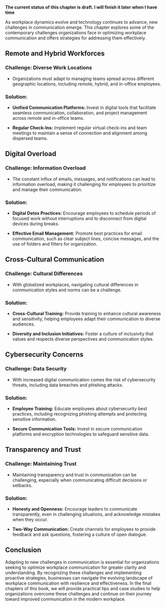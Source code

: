 **The current status of this chapter is draft. I will finish it later when I have time**

As workplace dynamics evolve and technology continues to advance, new challenges in communication emerge. This chapter explores some of the contemporary challenges organizations face in optimizing workplace communication and offers strategies for addressing them effectively.

Remote and Hybrid Workforces
----------------------------

### **Challenge: Diverse Work Locations**

* Organizations must adapt to managing teams spread across different geographic locations, including remote, hybrid, and in-office employees.

### **Solution:**

* **Unified Communication Platforms:** Invest in digital tools that facilitate seamless communication, collaboration, and project management across remote and in-office teams.

* **Regular Check-Ins:** Implement regular virtual check-ins and team meetings to maintain a sense of connection and alignment among dispersed teams.

Digital Overload
----------------

### **Challenge: Information Overload**

* The constant influx of emails, messages, and notifications can lead to information overload, making it challenging for employees to prioritize and manage their communication.

### **Solution:**

* **Digital Detox Practices:** Encourage employees to schedule periods of focused work without interruptions and to disconnect from digital devices during breaks.

* **Effective Email Management:** Promote best practices for email communication, such as clear subject lines, concise messages, and the use of folders and filters for organization.

Cross-Cultural Communication
----------------------------

### **Challenge: Cultural Differences**

* With globalized workplaces, navigating cultural differences in communication styles and norms can be a challenge.

### **Solution:**

* **Cross-Cultural Training:** Provide training to enhance cultural awareness and sensitivity, helping employees adapt their communication to diverse audiences.

* **Diversity and Inclusion Initiatives:** Foster a culture of inclusivity that values and respects diverse perspectives and communication styles.

Cybersecurity Concerns
----------------------

### **Challenge: Data Security**

* With increased digital communication comes the risk of cybersecurity threats, including data breaches and phishing attacks.

### **Solution:**

* **Employee Training:** Educate employees about cybersecurity best practices, including recognizing phishing attempts and protecting sensitive information.

* **Secure Communication Tools:** Invest in secure communication platforms and encryption technologies to safeguard sensitive data.

Transparency and Trust
----------------------

### **Challenge: Maintaining Trust**

* Maintaining transparency and trust in communication can be challenging, especially when communicating difficult decisions or setbacks.

### **Solution:**

* **Honesty and Openness:** Encourage leaders to communicate transparently, even in challenging situations, and acknowledge mistakes when they occur.

* **Two-Way Communication:** Create channels for employees to provide feedback and ask questions, fostering a culture of open dialogue.

Conclusion
----------

Adapting to new challenges in communication is essential for organizations seeking to optimize workplace communication for greater clarity and understanding. By recognizing these challenges and implementing proactive strategies, businesses can navigate the evolving landscape of workplace communication with resilience and effectiveness. In the final chapters of this book, we will provide practical tips and case studies to help organizations overcome these challenges and continue on their journey toward improved communication in the modern workplace.
